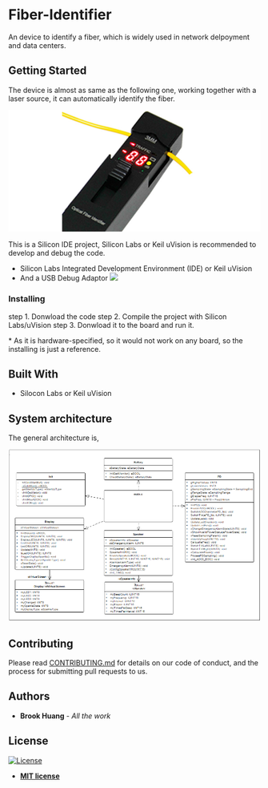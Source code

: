 # Fiber-Identifier
An device to identify a fiber, which is widely used in network delpoyment and data centers.

## Getting Started

The device is almost as same as the following one, working together with a laser source, it can automatically identify the fiber.

![](https://github.com/Borrk/Fiber-Identifier/raw/master/doc/product-demo.png)

This is a Silicon IDE project, Silicon Labs or Keil uVision is recommended to develop and debug the code. 
  * Silicon Labs Integrated Development Environment (IDE) or Keil uVision
  * And a USB Debug Adaptor ![](https://www.silabs.com/content/usergenerated/asi/cloud/attachments/siliconlabs/en/community/mcu/8-bit/knowledge-base/jcr%3acontent/content/primary/blog/using_the_usb_debug-XeTq/images/8832b5dc-56ac-4f0e-a1d6-d2facba7f010.png)

### Installing

step 1. Donwload the code
step 2. Compile the project with Silicon Labs/uVision
step 3. Donwload it to the board and run it.

\* As it is hardware-specified, so it would not work on any board, so the installing is just a reference.

## Built With

* Silocon Labs or Keil uVision

## System architecture
The general architecture is,

![](https://github.com/Borrk/Fiber-Identifier/raw/master/doc/System-Architecture.png)

## Contributing

Please read [CONTRIBUTING.md](https://gist.github.com/PurpleBooth/b24679402957c63ec426) for details on our code of conduct, and the process for submitting pull requests to us.

## Authors

* **Brook Huang** - *All the work*

## License
[![License](http://img.shields.io/:license-mit-blue.svg?style=flat-square)](http://badges.mit-license.org)

- **[MIT license](http://opensource.org/licenses/mit-license.php)**


